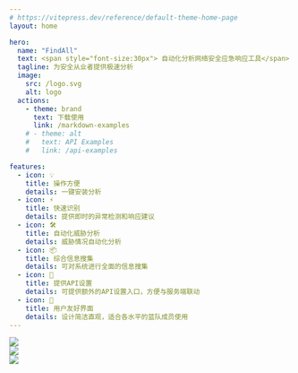 ```yaml
---
# https://vitepress.dev/reference/default-theme-home-page
layout: home

hero:
  name: "FindAll"
  text: <span style="font-size:30px"> 自动化分析网络安全应急响应工具</span>
  tagline: 为安全从业者提供极速分析
  image:
    src: /logo.svg
    alt: logo
  actions:
    - theme: brand
      text: 下载使用
      link: /markdown-examples
    # - theme: alt
    #   text: API Examples
    #   link: /api-examples

features:
  - icon: 💡
    title: 操作方便
    details: 一键安装分析
  - icon: ⚡️
    title: 快速识别
    details: 提供即时的异常检测和响应建议
  - icon: 🛠️
    title: 自动化威胁分析
    details: 威胁情况自动化分析
  - icon: 📦
    title: 综合信息搜集
    details: 可对系统进行全面的信息搜集
  - icon: 🔑
    title: 提供API设置
    details: 可提供额外的API设置入口，方便与服务端联动
  - icon: 🎨
    title: 用户友好界面
    details: 设计简洁直观，适合各水平的蓝队成员使用
---
```


<div class="home-img-content">
  <div class="home-img-outer">
    <img class="home-img" src="/preview1.jpg" />
  </div>
  <div class="home-img-outer">
    <img class="home-img" src="/preview2.jpg" />
  </div>
  <div class="home-img-outer">
    <img class="home-img" src="/preview3.jpg" />
  </div>
</div>


